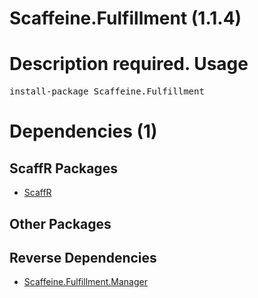 ﻿Scaffeine.Fulfillment (1.1.4)
======
Description required.
Usage
======
<pre>install-package Scaffeine.Fulfillment</pre>
Dependencies (1)
=====

ScaffR Packages
------
* [ScaffR](https://github.com/wcpro/ScaffR/tree/master/src/ScaffR)

Other Packages
------

Reverse Dependencies
-----
* [Scaffeine.Fulfillment.Manager](https://github.com/wcpro/scaffeine/tree/master/src/Scaffeine.Fulfillment.Manager)
